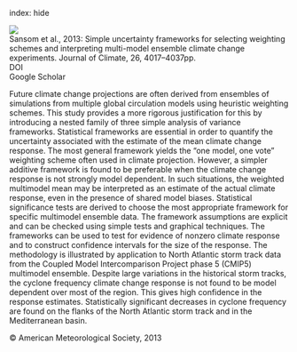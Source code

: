 index: hide

<div class="Citation">
    <div class="Citation-thumb CitationThumb-linked"  data-href="https://doi.org/10.1175/jcli-d-12-00462.1">
      <img src="https://static.claimspace.cloud/climate-study-static/refs/thumbs/14/Sansom_et_al_2013-thumb.png" />
    </div>

  <div class="Citation-body">
    <div class="Citation-text">Sansom et al., 2013: Simple uncertainty frameworks for selecting weighting schemes and interpreting multi-model ensemble climate change experiments. <span class="Article-journal">Journal of Climate, </span><span class="Article-volume">26, </span>4017–4037pp.</div>
    <div class="Citation-links">
      <div class="CitationLink" data-href="https://doi.org/10.1175/jcli-d-12-00462.1">
        <div class="CitationLink-icon CitationLink-Doi"></div>
        <div class="CitationLink-text">DOI</div>
      </div>
      <div class="CitationLink" data-href="https://scholar.google.com/scholar?q=10.1175/jcli-d-12-00462.1">
        <div class="CitationLink-icon CitationLink-Scholar"></div>
        <div class="CitationLink-text">Google Scholar</div>
      </div>
    </div>
  </div>
</div>

Future climate change projections are often derived from ensembles of simulations from multiple global circulation models using heuristic weighting schemes. This study provides a more rigorous justification for this by introducing a nested family of three simple analysis of variance frameworks. Statistical frameworks are essential in order to quantify the uncertainty associated with the estimate of the mean climate change response. The most general framework yields the “one model, one vote” weighting scheme often used in climate projection. However, a simpler additive framework is found to be preferable when the climate change response is not strongly model dependent. In such situations, the weighted multimodel mean may be interpreted as an estimate of the actual climate response, even in the presence of shared model biases. Statistical significance tests are derived to choose the most appropriate framework for specific multimodel ensemble data. The framework assumptions are explicit and can be checked using simple tests and graphical techniques. The frameworks can be used to test for evidence of nonzero climate response and to construct confidence intervals for the size of the response. The methodology is illustrated by application to North Atlantic storm track data from the Coupled Model Intercomparison Project phase 5 (CMIP5) multimodel ensemble. Despite large variations in the historical storm tracks, the cyclone frequency climate change response is not found to be model dependent over most of the region. This gives high confidence in the response estimates. Statistically significant decreases in cyclone frequency are found on the flanks of the North Atlantic storm track and in the Mediterranean basin.

<div class="Citation-copy">
&copy; American Meteorological Society, 2013
</div>
